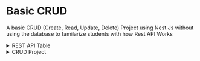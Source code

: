 # Basic CRUD

A basic CRUD (Create, Read, Update, Delete) Project using Nest Js without using the database to familarize students with how Rest API Works  

<details>
  <summary>REST API Table</summary>
  <br>

| Method | Endpoint               | Description          | Request Body Example |
|--------|------------------------|----------------------|----------------------|
| POST   | `/api/add-item`        | Create a new item   | `{ "name": "Item1", "description": "Description1" }` |
| GET    | `/api/all`             | Get all items       | - |
| GET    | `/api/get-item/:id`    | Get item by ID      | - |
| PUT    | `/api/update-item/:id` | Update an item      | `{ "name": "Updated Item" }` |
| DELETE | `/api/delete-item/:id` | Delete an item      | - |
  </details>

<details>
  <summary> CRUD Project</summary>
  
## 1. Create a new NestJS project:
```
nest new nestjs-crud-array
```
## 2. Navigate to the project directory:
```
cd nestjs-crud-array
```

# Implementing the CRUD Operations
## Create the DTO with Validation: 
`src/items/dto/create-item.dto.ts`
```ts
import { IsNotEmpty, IsString } from 'class-validator';

export class CreateItemDto {
  id?: number;

  @IsNotEmpty()
  @IsString()
  name: string;

  @IsNotEmpty()
  @IsString()
  description: string;
}
```
## Create Service:
`src/items/items.service.ts`
```ts
import { Injectable } from '@nestjs/common';
import { CreateItemDto } from './dto/create-item.dto';

@Injectable()
export class ItemsService {
  private items: CreateItemDto[] = [];

  // Create an item
  create(item: CreateItemDto) {
    item.id = this.items.length + 1;
    this.items.push(item);
    return item;
  }

  // Get all items
  findAll(): CreateItemDto[] {
    return this.items;
  }

  // Get an item by ID
  findOne(id: number): CreateItemDto | undefined {
    return this.items.find(item => item.id === id);
  }

  // Update an item
  update(id: number, updatedItem: Partial<CreateItemDto>) {
    const itemIndex = this.items.findIndex(item => item.id === id);
    if (itemIndex === -1) return null;
    this.items[itemIndex] = { ...this.items[itemIndex], ...updatedItem };
    return this.items[itemIndex];
  }

  // Delete an item
  remove(id: number): boolean {
    const initialLength = this.items.length;
    this.items = this.items.filter(item => item.id !== id);
    return this.items.length < initialLength;
  }
}
```
## Create Controller:
`src/items/items.controller.ts`
```ts
/* eslint-disable prettier/prettier */
import { Controller, Get, Post, Body, Param, Put, Delete } from '@nestjs/common';
import { ItemsService } from './items.service';
import { CreateItemDto } from './dto/create-item.dto';

@Controller('api')
export class ItemsController {
  constructor(private readonly itemsService: ItemsService) {}

  @Post('/add-item')
  create(@Body() createItemDto: CreateItemDto) {
    return this.itemsService.create(createItemDto);
  }

  @Get('/all')
  findAll() {
    return this.itemsService.findAll();
  }

  @Get('/get-item/:id')  // Fixed the incorrect route format
  findOne(@Param('id') id: string) {
    return this.itemsService.findOne(Number(id));
  }

  @Put('/update-item/:id') // Added consistency in route names
  update(@Param('id') id: string, @Body() updateItemDto: Partial<CreateItemDto>) {
    return this.itemsService.update(Number(id), updateItemDto);
  }

  @Delete('/delete-item/:id') // Added consistency in route names
  remove(@Param('id') id: string) {
    return this.itemsService.remove(Number(id));
  }
}
```

<details> 

<summary>Parts of API</summary>


### ✅ Parts of an API Request in NestJS

| Decorator           | Extracts From         | Use Case                                                                 | Example Usage                                             |
|---------------------|------------------------|--------------------------------------------------------------------------|------------------------------------------------------------|
| `@Body()`           | Request Body           | Used to get POST/PUT/PATCH data sent in JSON or form.                   | `createUser(@Body() data: CreateUserDto)`                 |
| `@Param()`          | URL Parameters         | Used to get dynamic route params like `/user/:id`.                      | `getUser(@Param('id') id: string)`                        |
| `@Query()`          | Query Parameters       | Used to get data from query string like `/search?term=abc`.             | `search(@Query('term') term: string)`                     |
| `@Headers()`        | Request Headers        | Used to access custom or standard headers in a request.                 | `getData(@Headers('authorization') token: string)`        |
| `@Req()`            | Full Request Object    | Gives access to the entire request object (like in Express).            | `handle(@Req() req: Request)`                             |
| `@Res()`            | Full Response Object   | Gives access to the full response object; used for manual response.     | `handle(@Res() res: Response)`                            |
| `@Ip()`             | Client IP Address      | Used to get the IP address of the incoming request.                     | `getIp(@Ip() ip: string)`                                 |
| `@HostParam()`      | Host Parameter         | Used with wildcard hosts to extract dynamic values from host.           | `handle(@HostParam('account') account: string)`           |
| `@Session()`        | Session Data (if used) | Gets the current session if sessions are configured.                    | `getSession(@Session() session: Record<string, any>)`     |
| `@UploadedFile()`   | Uploaded File (Single) | Used with `@UseInterceptors(FileInterceptor())` for file upload.        | `upload(@UploadedFile() file: Express.Multer.File)`       |
| `@UploadedFiles()`  | Uploaded Files (Multiple) | Used with `FilesInterceptor()` for multiple files.                    | `upload(@UploadedFiles() files: Express.Multer.File[])`   |

</details>

## Create Module:
`src/items/items.module.ts`
```ts
import { Module } from '@nestjs/common';
import { ItemsService } from './items.service';
import { ItemsController } from './items.controller';
import { ValidationPipe } from '@nestjs/common';

@Module({
  controllers: [ItemsController],
  providers: [ItemsService],
})
export class ItemsModule {}
```
# Testing the API
## Start the server:
```
npm run start
```
## Start Server (Watch Mode)
```
npm run start:dev
```
</details>
